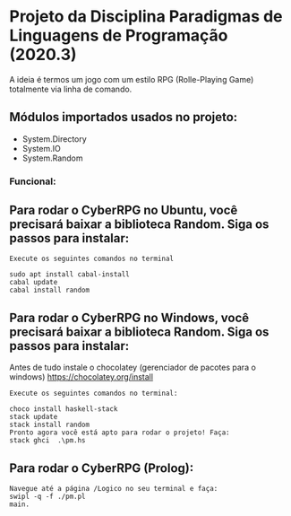 # Projeto da Disciplina Paradigmas de Linguagens de Programação (2020.3)

A ideia é termos um jogo com um estilo RPG (Rolle-Playing Game) totalmente via linha de comando.


## Módulos importados usados no projeto:
 - System.Directory
 - System.IO
 - System.Random
 
### Funcional:
## Para rodar o CyberRPG no Ubuntu, você precisará baixar a biblioteca Random. Siga os passos para instalar:
 
```
Execute os seguintes comandos no terminal

sudo apt install cabal-install
cabal update
cabal install random
```


## Para rodar o CyberRPG no Windows, você precisará baixar a biblioteca Random. Siga os passos para instalar:

Antes de tudo instale o chocolatey (gerenciador de pacotes para o windows) 
https://chocolatey.org/install 



```
Execute os seguintes comandos no terminal: 

choco install haskell-stack 
stack update
stack install random
Pronto agora você está apto para rodar o projeto! Faça: 
stack ghci  .\pm.hs 
```

## Para rodar o CyberRPG (Prolog): 
```
Navegue até a página /Logico no seu terminal e faça: 
swipl -q -f ./pm.pl   
main.

```
